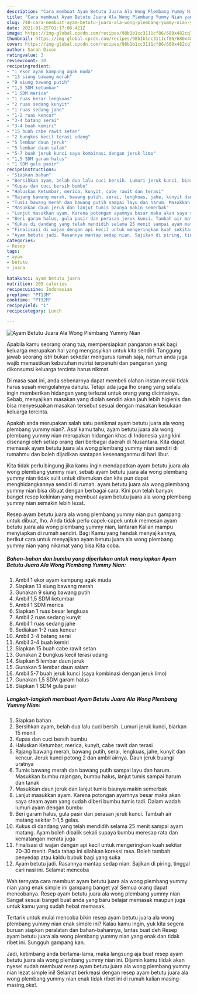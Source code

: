 ```yaml
---
description: "Cara membuat Ayam Betutu Juara Ala Wong Plembang Yummy Nian yang nikmat Untuk Jualan"
title: "Cara membuat Ayam Betutu Juara Ala Wong Plembang Yummy Nian yang nikmat Untuk Jualan"
slug: 748-cara-membuat-ayam-betutu-juara-ala-wong-plembang-yummy-nian-yang-nikmat-untuk-jualan
date: 2021-01-25T01:17:06.421Z
image: https://img-global.cpcdn.com/recipes/98b1b1cc3111cf86/680x482cq70/ayam-betutu-juara-ala-wong-plembang-yummy-nian-foto-resep-utama.jpg
thumbnail: https://img-global.cpcdn.com/recipes/98b1b1cc3111cf86/680x482cq70/ayam-betutu-juara-ala-wong-plembang-yummy-nian-foto-resep-utama.jpg
cover: https://img-global.cpcdn.com/recipes/98b1b1cc3111cf86/680x482cq70/ayam-betutu-juara-ala-wong-plembang-yummy-nian-foto-resep-utama.jpg
author: Sarah Dixon
ratingvalue: 3
reviewcount: 10
recipeingredient:
- "1 ekor ayam kampung agak muda"
- "13 siung bawang merah"
- "9 siung bawang putih"
- "1,5 SDM ketumbar"
- "1 SDM merica"
- "1 ruas besar lengkuas"
- "2 ruas sedang kunyit"
- "1 ruas sedang jahe"
- "1-2 ruas kencur"
- "3-4 batang serai"
- "3-4 buah kemiri"
- "15 buah cabe rawit setan"
- "2 bungkus kecil terasi udang"
- "5 lembar daun jeruk"
- "5 lembar daun salam"
- "5-7 buah jeruk kunci saya kombinasi dengan jeruk limo"
- "1,5 SDM garam halus"
- "1 SDM gula pasir"
recipeinstructions:
- "Siapkan bahan"
- "Bersihkan ayam, belah dua lalu cuci bersih. Lumuri jeruk kunci, biarkan 15 menit"
- "Kupas dan cuci bersih bumbu"
- "Haluskan Ketumbar, merica, kunyit, cabe rawit dan terasi"
- "Rajang bawang merah, bawang putih, serai, lengkuas, jahe, kunyit dan kencur. Jeruk kunci potong 2 dan ambil airnya. Daun jeruk buangi uratnya"
- "Tumis bawang merah dan bawang putih sampai layu dan harum. Masukkan bumbu rajangan, bumbu halus, lanjut tumis sampai harum dan tanak"
- "Masukkan daun jeruk dan lanjut tumis baunya makin semerbak"
- "Lanjut masukkan ayam. Karena potongan ayamnya besar maka akan saya steam ayam yang sudah diberi bumbu tumis tadi. Dalam wadah lumuri ayam dengan bumbu"
- "Beri garam halus, gula pasir dan perasan jeruk kunci. Tambah air matang sekitar 1-1,5 gelas."
- "Kukus di dandang yang telah mendidih selama 25 menit sampai ayam matang. Ayam boleh dibalik sekali supaya bumbu meresap rata dan kematangan merata juga"
- "Finalisasi di wajan dengan api kecil untuk mengeringkan kuah sekitar 20-30 menit. Pada tahap ini silahkan koreksi rasa. Boleh tambah penyedap atau kaldu bubuk bagi yang suka"
- "Ayam betutu jadi. Rasannya mantap sedap nian. Sajikan di piring, tinggal cari nasi ini. Selamat mencoba"
categories:
- Resep
tags:
- ayam
- betutu
- juara

katakunci: ayam betutu juara 
nutrition: 209 calories
recipecuisine: Indonesian
preptime: "PT13M"
cooktime: "PT32M"
recipeyield: "1"
recipecategory: Lunch

---
```



![Ayam Betutu Juara Ala Wong Plembang Yummy Nian](https://img-global.cpcdn.com/recipes/98b1b1cc3111cf86/680x482cq70/ayam-betutu-juara-ala-wong-plembang-yummy-nian-foto-resep-utama.jpg)

Apabila kamu seorang orang tua, mempersiapkan panganan enak bagi keluarga merupakan hal yang mengasyikan untuk kita sendiri. Tanggung jawab seorang istri bukan sekedar mengurus rumah saja, namun anda juga wajib memastikan kebutuhan nutrisi terpenuhi dan panganan yang dikonsumsi keluarga tercinta harus nikmat.

Di masa  saat ini, anda sebenarnya dapat membeli olahan instan meski tidak harus susah mengolahnya dahulu. Tetapi ada juga lho orang yang selalu ingin memberikan hidangan yang terlezat untuk orang yang dicintainya. Sebab, menyajikan masakan yang diolah sendiri akan jauh lebih higienis dan bisa menyesuaikan masakan tersebut sesuai dengan masakan kesukaan keluarga tercinta. 



Apakah anda merupakan salah satu penikmat ayam betutu juara ala wong plembang yummy nian?. Asal kamu tahu, ayam betutu juara ala wong plembang yummy nian merupakan hidangan khas di Indonesia yang kini disenangi oleh setiap orang dari berbagai daerah di Nusantara. Kita dapat memasak ayam betutu juara ala wong plembang yummy nian sendiri di rumahmu dan boleh dijadikan santapan kesenanganmu di hari libur.

Kita tidak perlu bingung jika kamu ingin mendapatkan ayam betutu juara ala wong plembang yummy nian, sebab ayam betutu juara ala wong plembang yummy nian tidak sulit untuk ditemukan dan kita pun dapat menghidangkannya sendiri di rumah. ayam betutu juara ala wong plembang yummy nian bisa dibuat dengan berbagai cara. Kini pun telah banyak banget resep kekinian yang membuat ayam betutu juara ala wong plembang yummy nian semakin lebih lezat.

Resep ayam betutu juara ala wong plembang yummy nian pun gampang untuk dibuat, lho. Anda tidak perlu capek-capek untuk memesan ayam betutu juara ala wong plembang yummy nian, lantaran Kalian mampu menyiapkan di rumah sendiri. Bagi Kamu yang hendak menyajikannya, berikut cara untuk menyajikan ayam betutu juara ala wong plembang yummy nian yang nikamat yang bisa Kita coba.

<!--inarticleads1-->

##### Bahan-bahan dan bumbu yang diperlukan untuk menyiapkan Ayam Betutu Juara Ala Wong Plembang Yummy Nian:

1. Ambil 1 ekor ayam kampung agak muda
1. Siapkan 13 siung bawang merah
1. Gunakan 9 siung bawang putih
1. Ambil 1,5 SDM ketumbar
1. Ambil 1 SDM merica
1. Siapkan 1 ruas besar lengkuas
1. Ambil 2 ruas sedang kunyit
1. Ambil 1 ruas sedang jahe
1. Sediakan 1-2 ruas kencur
1. Ambil 3-4 batang serai
1. Ambil 3-4 buah kemiri
1. Siapkan 15 buah cabe rawit setan
1. Gunakan 2 bungkus kecil terasi udang
1. Siapkan 5 lembar daun jeruk
1. Gunakan 5 lembar daun salam
1. Ambil 5-7 buah jeruk kunci (saya kombinasi dengan jeruk limo)
1. Gunakan 1,5 SDM garam halus
1. Siapkan 1 SDM gula pasir




<!--inarticleads2-->

##### Langkah-langkah membuat Ayam Betutu Juara Ala Wong Plembang Yummy Nian:

1. Siapkan bahan
1. Bersihkan ayam, belah dua lalu cuci bersih. Lumuri jeruk kunci, biarkan 15 menit
1. Kupas dan cuci bersih bumbu
1. Haluskan Ketumbar, merica, kunyit, cabe rawit dan terasi
1. Rajang bawang merah, bawang putih, serai, lengkuas, jahe, kunyit dan kencur. Jeruk kunci potong 2 dan ambil airnya. Daun jeruk buangi uratnya
1. Tumis bawang merah dan bawang putih sampai layu dan harum. Masukkan bumbu rajangan, bumbu halus, lanjut tumis sampai harum dan tanak
1. Masukkan daun jeruk dan lanjut tumis baunya makin semerbak
1. Lanjut masukkan ayam. Karena potongan ayamnya besar maka akan saya steam ayam yang sudah diberi bumbu tumis tadi. Dalam wadah lumuri ayam dengan bumbu
1. Beri garam halus, gula pasir dan perasan jeruk kunci. Tambah air matang sekitar 1-1,5 gelas.
1. Kukus di dandang yang telah mendidih selama 25 menit sampai ayam matang. Ayam boleh dibalik sekali supaya bumbu meresap rata dan kematangan merata juga
1. Finalisasi di wajan dengan api kecil untuk mengeringkan kuah sekitar 20-30 menit. Pada tahap ini silahkan koreksi rasa. Boleh tambah penyedap atau kaldu bubuk bagi yang suka
1. Ayam betutu jadi. Rasannya mantap sedap nian. Sajikan di piring, tinggal cari nasi ini. Selamat mencoba




Wah ternyata cara membuat ayam betutu juara ala wong plembang yummy nian yang enak simple ini gampang banget ya! Semua orang dapat mencobanya. Resep ayam betutu juara ala wong plembang yummy nian Sangat sesuai banget buat anda yang baru belajar memasak maupun juga untuk kamu yang sudah hebat memasak.

Tertarik untuk mulai mencoba bikin resep ayam betutu juara ala wong plembang yummy nian enak simple ini? Kalau kamu ingin, yuk kita segera buruan siapkan peralatan dan bahan-bahannya, lantas buat deh Resep ayam betutu juara ala wong plembang yummy nian yang enak dan tidak ribet ini. Sungguh gampang kan. 

Jadi, ketimbang anda berlama-lama, maka langsung aja buat resep ayam betutu juara ala wong plembang yummy nian ini. Dijamin kamu tiidak akan nyesel sudah membuat resep ayam betutu juara ala wong plembang yummy nian lezat simple ini! Selamat berkreasi dengan resep ayam betutu juara ala wong plembang yummy nian enak tidak ribet ini di rumah kalian masing-masing,oke!.

